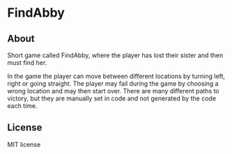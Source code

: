 FindAbby
==============

About
-----
Short game called FindAbby, where the player has lost their sister and then must find her.

In the game the player can move between different locations by turning left, right or going straight.
The player may fail during the game by choosing a wrong location and may then start over.
There are many different paths to victory, but they are manually set in code and not generated by the code each time.


License
-------
MIT license

